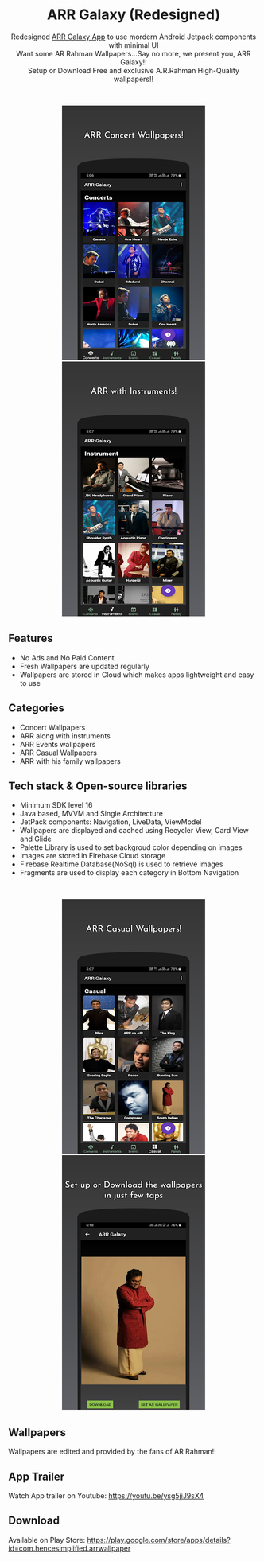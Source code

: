 <h1 align="center">ARR Galaxy (Redesigned)</h1>

<p align="center">  
Redesigned <a href="https://github.com/praveen05git/ArrGalaxy">ARR Galaxy App</a> to use mordern Android Jetpack components with minimal UI</br>
Want some AR Rahman Wallpapers...Say no more, we present you, ARR Galaxy!!</br>
Setup or Download Free and exclusive A.R.Rahman High-Quality wallpapers!!</br>
</p>
</br>

<p align="center">
  <img src="https://raw.githubusercontent.com/praveen05git/ArrGalaxy/master/screenshots/Arr1.png"/>
  <img src="https://raw.githubusercontent.com/praveen05git/ArrGalaxy/master/screenshots/Arr2.png"/>
</p>

## Features
- No Ads and No Paid Content
- Fresh Wallpapers are updated regularly
- Wallpapers are stored in Cloud which makes apps lightweight and easy to use

## Categories
- Concert Wallpapers
- ARR along with instruments
- ARR Events wallpapers
- ARR Casual Wallpapers
- ARR with his family wallpapers

## Tech stack & Open-source libraries
- Minimum SDK level 16
- Java based, MVVM and Single Architecture
- JetPack components: Navigation, LiveData, ViewModel
- Wallpapers are displayed and cached using Recycler View, Card View and Glide
- Palette Library is used to set backgroud color depending on images
- Images are stored in Firebase Cloud storage
- Firebase Realtime Database(NoSql) is used to retrieve images
- Fragments are used to display each category in Bottom Navigation
</br>

<p align="center">
  <img src="https://raw.githubusercontent.com/praveen05git/ArrGalaxy/master/screenshots/Arr3.png"/>
  <img src="https://raw.githubusercontent.com/praveen05git/ArrGalaxy/master/screenshots/Arr4.png"/>
</p>

## Wallpapers
Wallpapers are edited and provided by the fans of AR Rahman!!

## App Trailer
Watch App trailer on Youtube: https://youtu.be/ysg5jiJ9sX4

## Download
Available on Play Store: https://play.google.com/store/apps/details?id=com.hencesimplified.arrwallpaper
